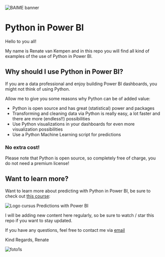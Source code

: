 ﻿﻿﻿![BAIME banner](https://user-images.githubusercontent.com/47600826/89530907-9b3f6480-d7ef-11ea-9849-27617f6025cf.png)

# Python in Power BI 

Hello to you all!

My name is Renate van Kempen and in this repo you will find all kind of examples of the use of Python in Power BI. 

## Why should I use Python in Power BI? 
If you are a data professional and enjoy building Power BI dashboards, you might not think of using Python.

Allow me to give you some reasons why Python can be of added value: 
- Python is open source and has great (statistical) power and packages
- Transforming and cleaning data via Python is really easy,  a lot faster and there are more (endless!!) possibilities
- Use Python visualizations in your dashboards for even more visualization possibilities
- Use a Python Machine Learning script for predictions

### No extra cost!
Please note that Python is open source, so completely free of charge, you do not need a premium license!

## Want to learn more? 
Want to learn more about predicting with Python in Power BI, be sure to check out [this course](https://get-responsive.com/trainingen/):

![Logo cursus Predictions with Power BI](https://user-images.githubusercontent.com/47600826/123054282-017fa680-d405-11eb-8401-54164968c49b.png)

I will be adding new content here regularly, so be sure to watch / star this repo if you want to stay updated.

If you have any questions, feel free to contact me via [email](renate@baime.nl)

Kind Regards, Renate

![foto1s](https://user-images.githubusercontent.com/47600826/73173281-4f578880-4105-11ea-8862-4c54a530e7f4.jpg)


